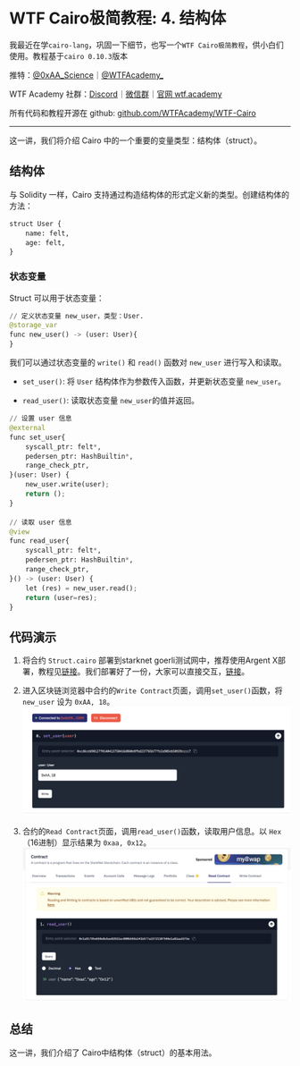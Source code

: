 # WTF Cairo极简教程: 4. 结构体

我最近在学`cairo-lang`，巩固一下细节，也写一个`WTF Cairo极简教程`，供小白们使用。教程基于`cairo 0.10.3`版本

推特：[@0xAA_Science](https://twitter.com/0xAA_Science)｜[@WTFAcademy_](https://twitter.com/WTFAcademy_)

WTF Academy 社群：[Discord](https://discord.wtf.academy)｜[微信群](https://docs.google.com/forms/d/e/1FAIpQLSe4KGT8Sh6sJ7hedQRuIYirOoZK_85miz3dw7vA1-YjodgJ-A/viewform?usp=sf_link)｜[官网 wtf.academy](https://wtf.academy)

所有代码和教程开源在 github: [github.com/WTFAcademy/WTF-Cairo](https://github.com/WTFAcademy/WTF-Cairo)

---

这一讲，我们将介绍 Cairo 中的一个重要的变量类型：结构体（struct）。

## 结构体

与 Solidity 一样，Cairo 支持通过构造结构体的形式定义新的类型。创建结构体的方法：

```python
struct User {
    name: felt,
    age: felt,
}
```

### 状态变量

Struct 可以用于状态变量：

```python
// 定义状态变量 new_user，类型：User.
@storage_var
func new_user() -> (user: User){
}
```

我们可以通过状态变量的 `write()` 和 `read()` 函数对 `new_user` 进行写入和读取。

- `set_user()`: 将 `User` 结构体作为参数传入函数，并更新状态变量 `new_user`。

- `read_user()`: 读取状态变量 `new_user`的值并返回。

```python
// 设置 user 信息
@external
func set_user{
    syscall_ptr: felt*,
    pedersen_ptr: HashBuiltin*,
    range_check_ptr,
}(user: User) {
    new_user.write(user);
    return ();
}

// 读取 user 信息
@view
func read_user{
    syscall_ptr: felt*,
    pedersen_ptr: HashBuiltin*,
    range_check_ptr,
}() -> (user: User) {
    let (res) = new_user.read();
    return (user=res);
}
```

## 代码演示

1. 将合约 `Struct.cairo` 部署到starknet goerli测试网中，推荐使用Argent X部署，教程见[链接](https://www.argent.xyz/blog/understanding-the-universal-deployer-contract/)。我们部署好了一份，大家可以直接交互，[链接](https://testnet.starkscan.co/contract/0x04d11b9ecf86e17fdd3e4ad80a63da58cec9c2eff68c2e78819a820bec9b8bc9)。

2. 进入区块链浏览器中合约的`Write Contract`页面，调用`set_user()`函数，将 `new_user` 设为 `0xAA, 18`。
![](./img/4-1.png)

3. 合约的`Read Contract`页面，调用`read_user()`函数，读取用户信息。以 `Hex` （16进制）显示结果为 `0xaa, 0x12`。
![](./img/4-2.png)

## 总结

这一讲，我们介绍了 Cairo中结构体（struct）的基本用法。

